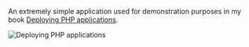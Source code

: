 An extremely simple application used for demonstration purposes in my book [Deploying PHP applications](https://leanpub.com/deploying-php-applications).

![Deploying PHP applications](https://s3.amazonaws.com/titlepages.leanpub.com/deploying-php-applications/large?1407753697)